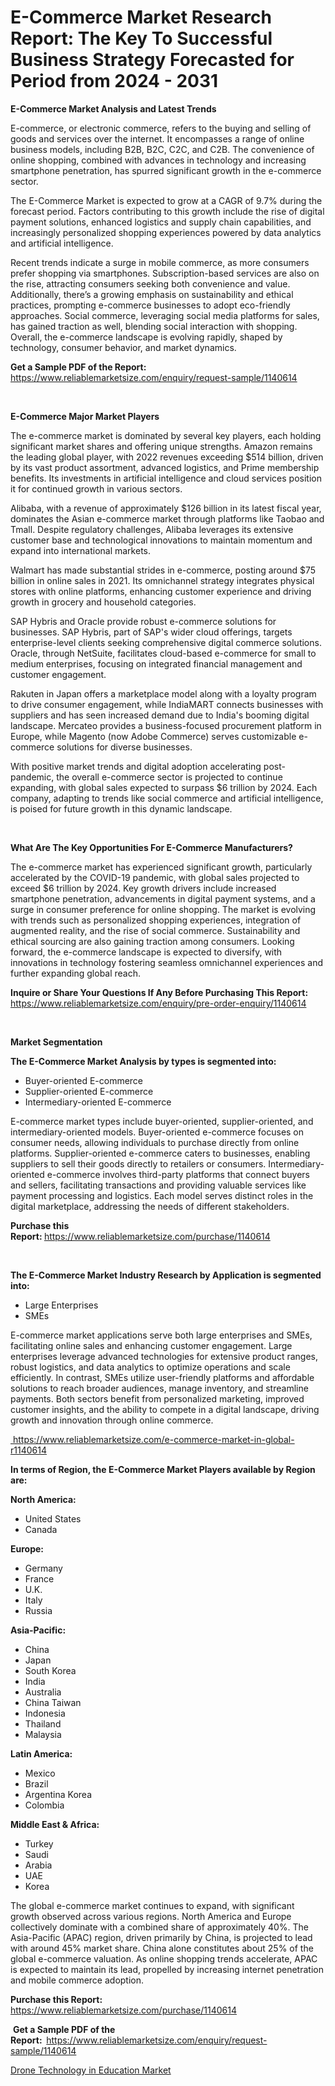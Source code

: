 <p><h1>E-Commerce Market Research Report: The Key To Successful Business Strategy Forecasted for Period from 2024 - 2031</h1></p><p><strong>E-Commerce Market Analysis and Latest Trends</strong></p>
<p><p>E-commerce, or electronic commerce, refers to the buying and selling of goods and services over the internet. It encompasses a range of online business models, including B2B, B2C, C2C, and C2B. The convenience of online shopping, combined with advances in technology and increasing smartphone penetration, has spurred significant growth in the e-commerce sector.</p><p>The E-Commerce Market is expected to grow at a CAGR of 9.7% during the forecast period. Factors contributing to this growth include the rise of digital payment solutions, enhanced logistics and supply chain capabilities, and increasingly personalized shopping experiences powered by data analytics and artificial intelligence. </p><p>Recent trends indicate a surge in mobile commerce, as more consumers prefer shopping via smartphones. Subscription-based services are also on the rise, attracting consumers seeking both convenience and value. Additionally, there’s a growing emphasis on sustainability and ethical practices, prompting e-commerce businesses to adopt eco-friendly approaches. Social commerce, leveraging social media platforms for sales, has gained traction as well, blending social interaction with shopping. Overall, the e-commerce landscape is evolving rapidly, shaped by technology, consumer behavior, and market dynamics.</p></p>
<p><strong>Get a Sample PDF of the Report:&nbsp;</strong> <a href="https://www.reliablemarketsize.com/enquiry/request-sample/1140614?utm_campaign=1897&utm_medium=2&utm_source=Github&utm_content=ia&utm_term=28122024&utm_id=e-commerce">https://www.reliablemarketsize.com/enquiry/request-sample/1140614</a></p>
<p>&nbsp;</p>
<p><strong>E-Commerce Major Market Players</strong></p>
<p><p>The e-commerce market is dominated by several key players, each holding significant market shares and offering unique strengths. Amazon remains the leading global player, with 2022 revenues exceeding $514 billion, driven by its vast product assortment, advanced logistics, and Prime membership benefits. Its investments in artificial intelligence and cloud services position it for continued growth in various sectors.</p><p>Alibaba, with a revenue of approximately $126 billion in its latest fiscal year, dominates the Asian e-commerce market through platforms like Taobao and Tmall. Despite regulatory challenges, Alibaba leverages its extensive customer base and technological innovations to maintain momentum and expand into international markets.</p><p>Walmart has made substantial strides in e-commerce, posting around $75 billion in online sales in 2021. Its omnichannel strategy integrates physical stores with online platforms, enhancing customer experience and driving growth in grocery and household categories.</p><p>SAP Hybris and Oracle provide robust e-commerce solutions for businesses. SAP Hybris, part of SAP's wider cloud offerings, targets enterprise-level clients seeking comprehensive digital commerce solutions. Oracle, through NetSuite, facilitates cloud-based e-commerce for small to medium enterprises, focusing on integrated financial management and customer engagement.</p><p>Rakuten in Japan offers a marketplace model along with a loyalty program to drive consumer engagement, while IndiaMART connects businesses with suppliers and has seen increased demand due to India's booming digital landscape. Mercateo provides a business-focused procurement platform in Europe, while Magento (now Adobe Commerce) serves customizable e-commerce solutions for diverse businesses.</p><p>With positive market trends and digital adoption accelerating post-pandemic, the overall e-commerce sector is projected to continue expanding, with global sales expected to surpass $6 trillion by 2024. Each company, adapting to trends like social commerce and artificial intelligence, is poised for future growth in this dynamic landscape.</p></p>
<p>&nbsp;</p>
<p><strong>What Are The Key Opportunities For E-Commerce Manufacturers?</strong></p>
<p><p>The e-commerce market has experienced significant growth, particularly accelerated by the COVID-19 pandemic, with global sales projected to exceed $6 trillion by 2024. Key growth drivers include increased smartphone penetration, advancements in digital payment systems, and a surge in consumer preference for online shopping. The market is evolving with trends such as personalized shopping experiences, integration of augmented reality, and the rise of social commerce. Sustainability and ethical sourcing are also gaining traction among consumers. Looking forward, the e-commerce landscape is expected to diversify, with innovations in technology fostering seamless omnichannel experiences and further expanding global reach.</p></p>
<p><strong>Inquire or Share Your Questions If Any Before Purchasing This Report:</strong> <a href="https://www.reliablemarketsize.com/enquiry/pre-order-enquiry/1140614?utm_campaign=1897&utm_medium=2&utm_source=Github&utm_content=ia&utm_term=28122024&utm_id=e-commerce">https://www.reliablemarketsize.com/enquiry/pre-order-enquiry/1140614</a></p>
<p>&nbsp;</p>
<p><strong>Market Segmentation</strong></p>
<p><strong>The E-Commerce Market Analysis by types is segmented into:</strong></p>
<p><ul><li>Buyer-oriented E-commerce</li><li>Supplier-oriented E-commerce</li><li>Intermediary-oriented E-commerce</li></ul></p>
<p><p>E-commerce market types include buyer-oriented, supplier-oriented, and intermediary-oriented models. Buyer-oriented e-commerce focuses on consumer needs, allowing individuals to purchase directly from online platforms. Supplier-oriented e-commerce caters to businesses, enabling suppliers to sell their goods directly to retailers or consumers. Intermediary-oriented e-commerce involves third-party platforms that connect buyers and sellers, facilitating transactions and providing valuable services like payment processing and logistics. Each model serves distinct roles in the digital marketplace, addressing the needs of different stakeholders.</p></p>
<p><strong>Purchase this Report:&nbsp;</strong><a href="https://www.reliablemarketsize.com/purchase/1140614?utm_campaign=1897&utm_medium=2&utm_source=Github&utm_content=ia&utm_term=28122024&utm_id=e-commerce">https://www.reliablemarketsize.com/purchase/1140614</a></p>
<p>&nbsp;</p>
<p><strong>The E-Commerce Market Industry Research by Application is segmented into:</strong></p>
<p><ul><li>Large Enterprises</li><li>SMEs</li></ul></p>
<p><p>E-commerce market applications serve both large enterprises and SMEs, facilitating online sales and enhancing customer engagement. Large enterprises leverage advanced technologies for extensive product ranges, robust logistics, and data analytics to optimize operations and scale efficiently. In contrast, SMEs utilize user-friendly platforms and affordable solutions to reach broader audiences, manage inventory, and streamline payments. Both sectors benefit from personalized marketing, improved customer insights, and the ability to compete in a digital landscape, driving growth and innovation through online commerce.</p></p>
<p><a href="https://www.reliablemarketsize.com/e-commerce-market-in-global-r1140614?utm_campaign=1897&utm_medium=2&utm_source=Github&utm_content=ia&utm_term=28122024&utm_id=e-commerce">&nbsp;https://www.reliablemarketsize.com/e-commerce-market-in-global-r1140614</a></p>
<p><strong>In terms of Region, the E-Commerce Market Players available by Region are:</strong></p>
<p>
    <p> <strong> North America: </strong>
        <ul>
            <li>United States</li>
            <li>Canada</li>
        </ul>
        </p> 
    <p> <strong> Europe: </strong>
        <ul>
            <li>Germany</li>
            <li>France</li>
            <li>U.K.</li>
            <li>Italy</li>
            <li>Russia</li>
        </ul>
        </p> 
    <p> <strong> Asia-Pacific: </strong>
        <ul>
            <li>China</li>
            <li>Japan</li>
            <li>South Korea</li>
            <li>India</li>
            <li>Australia</li>
            <li>China Taiwan</li>
            <li>Indonesia</li>
            <li>Thailand</li>
            <li>Malaysia</li>
        </ul>
        </p> 
    <p> <strong> Latin America: </strong>
        <ul>
            <li>Mexico</li>
            <li>Brazil</li>
            <li>Argentina Korea</li>
            <li>Colombia</li>
        </ul>
        </p> 
    <p> <strong> Middle East & Africa: </strong>
        <ul>
            <li>Turkey</li>
            <li>Saudi</li>
            <li>Arabia</li>
            <li>UAE</li>
            <li>Korea</li>
        </ul>
    </p>
    </p>
<p><p>The global e-commerce market continues to expand, with significant growth observed across various regions. North America and Europe collectively dominate with a combined share of approximately 40%. The Asia-Pacific (APAC) region, driven primarily by China, is projected to lead with around 45% market share. China alone constitutes about 25% of the global e-commerce valuation. As online shopping trends accelerate, APAC is expected to maintain its lead, propelled by increasing internet penetration and mobile commerce adoption.</p></p>
<p><strong>Purchase this Report: </strong><a href="https://www.reliablemarketsize.com/purchase/1140614?utm_campaign=1897&utm_medium=2&utm_source=Github&utm_content=ia&utm_term=28122024&utm_id=e-commerce">https://www.reliablemarketsize.com/purchase/1140614</a></p>
<p>&nbsp;<strong>Get a Sample PDF of the Report:&nbsp;&nbsp;</strong><a href="https://www.reliablemarketsize.com/enquiry/request-sample/1140614?utm_campaign=1897&utm_medium=2&utm_source=Github&utm_content=ia&utm_term=28122024&utm_id=e-commerce">https://www.reliablemarketsize.com/enquiry/request-sample/1140614</a></p>
<p><strong></strong></p>
<p><p><a href="https://github.com/ChiragRP21/Market-Research-Report-List-6/blob/main/drone-technology-in-education-market.md?utm_campaign=1897&utm_medium=2&utm_source=Github&utm_content=ia&utm_term=28122024&utm_id=e-commerce">Drone Technology in Education Market</a></p></p>
